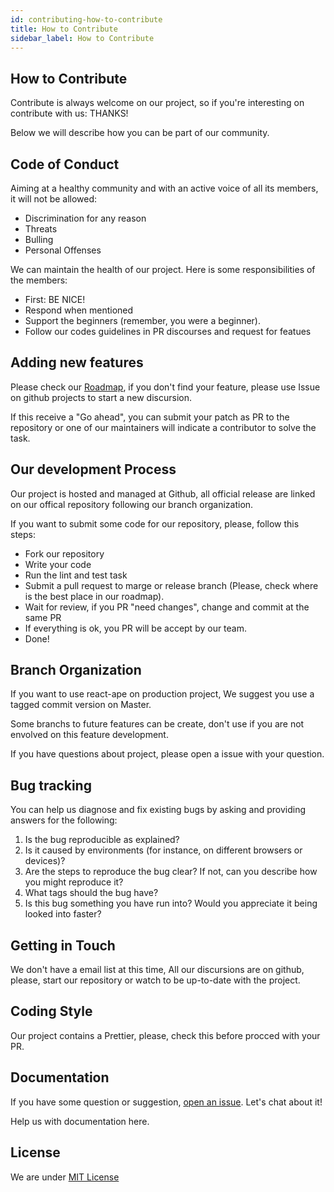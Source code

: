 ```yaml
---
id: contributing-how-to-contribute
title: How to Contribute
sidebar_label: How to Contribute
---
```


## How to Contribute

Contribute is always welcome on our project, 
so if you're interesting on contribute with us: THANKS! 

Below we will describe how you can be part of our community. 

## Code of Conduct

Aiming at a healthy community and with an active voice of all its members, it will not be allowed:

+ Discrimination for any reason
+ Threats
+ Bulling
+ Personal Offenses

We can maintain the health of our project. Here is some responsibilities of the members:

+ First: BE NICE!
+ Respond when mentioned
+ Support the beginners (remember, you were a beginner).
+ Follow our codes guidelines in PR discourses and request for featues


## Adding new features
 Please check our [Roadmap](https://github.com/raphamorim/react-ape#roadmap), if you don't find your feature, 
 please use Issue on github projects to start a new discursion. 
 
 If this receive a "Go ahead", you can submit your patch as PR to the repository or one of our maintainers will 
 indicate a contributor to solve the task.

 ## Our development Process
 
 Our project is hosted and managed at Github, all official release are linked on our offical repository following our 
 branch organization.

 If you want to submit some code for our repository, please, follow this steps:

 + Fork our repository
 + Write your code
 + Run the lint and test task
 + Submit a pull request to marge or release branch (Please, check where is the best place in our roadmap).
 + Wait for review, if you PR "need changes", change and commit at the same PR
 + If everything is ok, you PR will be accept by our team. 
 + Done!

 ## Branch Organization

 If you want to use react-ape on production project, We suggest you use a tagged commit version on Master.

 Some branchs to future features can be create, don't use if you are not envolved on this feature development.

 If you have questions about project, please open a issue with your question.

## Bug tracking

You can help us diagnose and fix existing bugs by asking and providing answers for the following:

1. Is the bug reproducible as explained?
2. Is it caused by environments (for instance, on different browsers or devices)?
3. Are the steps to reproduce the bug clear? If not, can you describe how you might reproduce it?
4. What tags should the bug have?
5. Is this bug something you have run into? Would you appreciate it being looked into faster?

## Getting in Touch

We don't have a email list at this time, All our discursions are on github, please, start our repository or
watch to be up-to-date with the project.

## Coding Style

Our project contains a Prettier, please, check this before procced with your PR.

## Documentation

If you have some question or suggestion, [open an issue](https://github.com/raphamorim/react-ape/issues).
Let's chat about it! 

Help us with documentation here.

## License

We are under [MIT License](https://github.com/raphamorim/react-ape/blob/master/README.md)
